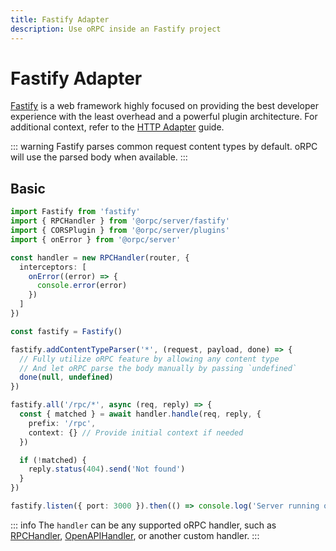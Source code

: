 ```yaml
---
title: Fastify Adapter
description: Use oRPC inside an Fastify project
---
```


# Fastify Adapter

[Fastify](https://fastify.dev/) is a web framework highly focused on providing the best developer experience with the least overhead and a powerful plugin architecture. For additional context, refer to the [HTTP Adapter](/docs/adapters/http) guide.

::: warning
Fastify parses common request content types by default. oRPC will use the parsed body when available.
:::

## Basic

```ts
import Fastify from 'fastify'
import { RPCHandler } from '@orpc/server/fastify'
import { CORSPlugin } from '@orpc/server/plugins'
import { onError } from '@orpc/server'

const handler = new RPCHandler(router, {
  interceptors: [
    onError((error) => {
      console.error(error)
    })
  ]
})

const fastify = Fastify()

fastify.addContentTypeParser('*', (request, payload, done) => {
  // Fully utilize oRPC feature by allowing any content type
  // And let oRPC parse the body manually by passing `undefined`
  done(null, undefined)
})

fastify.all('/rpc/*', async (req, reply) => {
  const { matched } = await handler.handle(req, reply, {
    prefix: '/rpc',
    context: {} // Provide initial context if needed
  })

  if (!matched) {
    reply.status(404).send('Not found')
  }
})

fastify.listen({ port: 3000 }).then(() => console.log('Server running on http://localhost:3000'))
```

::: info
The `handler` can be any supported oRPC handler, such as [RPCHandler](/docs/rpc-handler), [OpenAPIHandler](/docs/openapi/openapi-handler), or another custom handler.
:::
